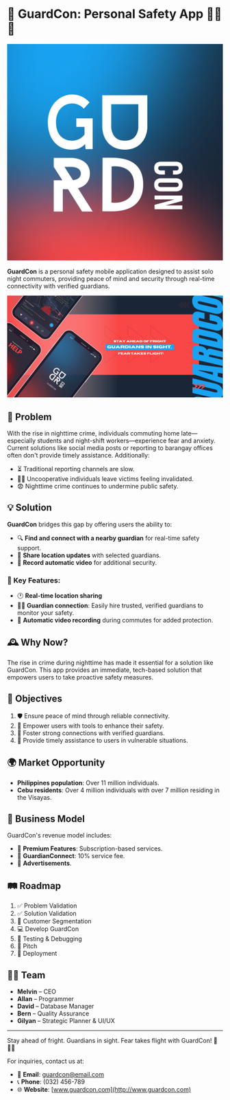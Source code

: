 # 🚨 GuardCon: Personal Safety App 🚶‍♀️🌃

![GuardCon Logo](https://github.com/GuardCon/.github/blob/main/icon.png)

**GuardCon** is a personal safety mobile application designed to assist solo night commuters, providing peace of mind and security through real-time connectivity with verified guardians.

![GuardCon Banner](https://github.com/GuardCon/.github/blob/main/banner.png)

## 🛑 Problem

With the rise in nighttime crime, individuals commuting home late—especially students and night-shift workers—experience fear and anxiety. Current solutions like social media posts or reporting to barangay offices often don't provide timely assistance. Additionally:
- ⏳ Traditional reporting channels are slow.
- 🤷‍♀️ Uncooperative individuals leave victims feeling invalidated.
- 😨 Nighttime crime continues to undermine public safety.

## 💡 Solution

**GuardCon** bridges this gap by offering users the ability to:
- 🔍 **Find and connect with a nearby guardian** for real-time safety support.
- 📍 **Share location updates** with selected guardians.
- 🎥 **Record automatic video** for additional security.

### 🔑 Key Features:
- 🕐 **Real-time location sharing**
- 👮‍♂️ **Guardian connection**: Easily hire trusted, verified guardians to monitor your safety.
- 🎥 **Automatic video recording** during commutes for added protection.

## 🕰️ Why Now?

The rise in crime during nighttime has made it essential for a solution like GuardCon. This app provides an immediate, tech-based solution that empowers users to take proactive safety measures.

## 🎯 Objectives

1. 🛡️ Ensure peace of mind through reliable connectivity.
2. 👤 Empower users with tools to enhance their safety.
3. 🤝 Foster strong connections with verified guardians.
4. 🚨 Provide timely assistance to users in vulnerable situations.

## 🌍 Market Opportunity

- **Philippines population**: Over 11 million individuals.
- **Cebu residents**: Over 4 million individuals with over 7 million residing in the Visayas.

## 💼 Business Model

GuardCon's revenue model includes:
- 💎 **Premium Features**: Subscription-based services.
- 👮 **GuardianConnect**: 10% service fee.
- 📢 **Advertisements**.

## 🛤️ Roadmap

1. ✅ Problem Validation
2. ✅ Solution Validation
3. 👥 Customer Segmentation
4. 💻 Develop GuardCon
5. 🧪 Testing & Debugging
6. 💼 Pitch
7. 🚀 Deployment

## 👨‍💼 Team

- **Melvin** – CEO
- **Allan** – Programmer
- **David** – Database Manager
- **Bern** – Quality Assurance
- **Gilyan** – Strategic Planner & UI/UX

---

Stay ahead of fright. Guardians in sight. Fear takes flight with GuardCon! 🚨👮‍♀️

For inquiries, contact us at:
- 📧 **Email**: guardcon@email.com
- 📞 **Phone**: (032) 456-789
- 🌐 **Website**: [www.guardcon.com](http://www.guardcon.com)

